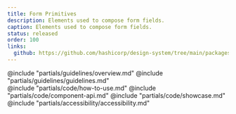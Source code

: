 ```yaml
---
title: Form Primitives
description: Elements used to compose form fields.
caption: Elements used to compose form fields.
status: released
order: 100
links:
  github: https://github.com/hashicorp/design-system/tree/main/packages/components/addon/components/hds/form
---
```


<section data-tab="Guidelines">
  @include "partials/guidelines/overview.md"
  @include "partials/guidelines/guidelines.md"
</section>

<section data-tab="Code">
  @include "partials/code/how-to-use.md"
  @include "partials/code/component-api.md"
  @include "partials/code/showcase.md"
</section>

<section data-tab="Specifications">
  
</section>

<section data-tab="Accessibility">
  @include "partials/accessibility/accessibility.md"
</section>
